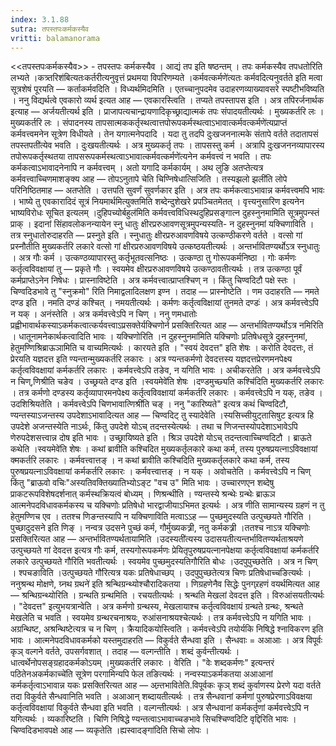 ```yaml
---
index: 3.1.88
sutra: तपस्तपःकर्मकस्यैव
vritti: balamanorama
---
```


<<तपस्तपःकर्मकस्यैव>> - तपस्तपः कर्मकस्यैव । आद्यं तप इति षष्ठन्तम् । तपः कर्मकस्यैव तपधतोरिति लभ्यते ।कत्र्तरिश॑बित्यतःकर्तरीत्यनुवृत्तं प्रथमया विपरिणम्यते ।कर्मवत्कर्मणे॑त्यतः कर्मवदित्यनुवर्तते इति मत्वा सूत्रशेषं पूरयति  —  कर्ताकर्मवदिति । विध्यर्थमिदमिति । एतच्चानुपदमेव उदाहरणव्याख्यावसरे स्पष्टीभविष्यति । ननु विद्यर्थत्वे एवकारो व्यर्थ इत्यत आह —  एवकारस्त्विति । तप्यते तपस्तापस इति । अत्र तपिरर्जनार्थक इत्याह —  अर्जयतीत्यर्थ इति । प्राजापत्यचान्द्रायणादिकृच्छ्राद्यात्मकं तपः संपादयतीत्यर्थः । मुख्यकर्तरि लः । मुख्यकर्तरि लः । संपादनस्य तापसात्मककर्तृस्थत्वात्तपोरूपकर्मस्थत्वाऽभावात्कर्मवत्कर्मणे॑त्यप्राप्तं कर्मवत्त्वमनेन सूत्रेण विधीयते । तेन यगात्मनेपदादि । यदा तु तदपि दुःखजननात्मके संतापे वर्तते तदातापसं तपस्तपती॑त्येव भवति । दुःखयतीत्यर्थः । अत्र मुख्यकर्तृ तपः । तापसस्तु कर्म । अत्रापि दुःखजननव्यापारस्य तपोरूपकर्तृस्थतया तापसरूपकर्मस्थत्वाऽभावात्कर्मवत्कर्मणे॑त्यनेन कर्मवत्त्वं न भवति । तपः कर्मकत्वाऽभावादनेनापि न कर्मवत्त्वम् । अतो यगादि कर्मकार्यम् । अथ लुङि अतप्तेत्यत्र कर्मवत्त्वाच्चिणमाशङ्क्य आह —  तोपऽनुतापे चेति चिण्निषेधात्सिजिति । तस्यझलो झली॑ति लोपे परिनिष्ठितमाह —  अतप्तेति । उत्तपति सुवर्णं सुवर्णकार इति । अत्र तपः कर्मकत्वाऽभावान्न कर्मवत्त्वमपि भावः । भाष्ये तु एवकारादिदं सूत्रं नियमार्थमित्युक्तमिति शब्देन्दुशेखरे प्रपञ्चितमेतत् । वृत्त्यनुसारिण इत्यनेन भाष्यविरोधः सूचित इत्यलम् ।दुहिपच्योर्बहुल॑मिति कर्मवत्त्वविधिस्थदुहिप्रसङ्गात्न दुहस्नुनमामिति सूत्रमुपन्स्तं प्राक् । इदानां सिंहावलोकनन्यायेन स्नु धातुः क्षीरप्ररुआवणसूत्रमुपन्यस्यति- न दुहस्नुनमां यक्चिणाविति । तत्र स्नुधातोरुदाहरति — प्रस्नुते इति । स्नुधातुः क्षीरप्ररुआवणविषये उत्कण्ठीकरणे वर्तते । वत्सो गां प्रस्नौतीति मुख्यकर्तरि लकारे वत्सो गां क्षीरप्ररुआवणविषये उत्कष्ठयतीत्यर्थः । अन्तर्भावितण्यर्थोऽत्र स्नुधातुः । अत्र गौः कर्म । उत्कण्ठव्यापारस्तु कर्तृभूतवत्सनिष्ठः । उत्कण्ठा तु गोरूपकर्मनिष्ठा । गोः कर्मणः कर्तृत्वविवक्षायां तु —  प्रकृते गौः । स्वयमेव क्षीरप्ररुआवणविषये उत्कण्ठावतीत्यर्थः । तत्र उत्कण्ठा पूर्वं कर्मप्राप्तेऽनेन निषेधः । प्रास्नाविष्टेति । अत्र कर्मवत्त्वात्प्राप्तश्चिण् न । किंतु चिण्वदिटौ पक्षे स्तः । चिण्वदिडभावे तु "स्नुक्रमो" रिति निमाद्वलादिलक्षण इण्न । तदाह — प्रास्नोष्टेति । णम उदाहरति —  नमते दण्ड इति । नमति दण्डं कश्चित् । नमयतीत्यर्थः । कर्मणः कर्तृत्वविक्षायां तुनमते दण्डः॑ । अत्र कर्मवत्त्वेऽपि न यक् । अनंस्तेति । अत्र कर्मवत्त्वेऽपि न चिण् । ननु णमधातोः प्रह्वीभावार्थकस्याऽकर्मकत्वात्कर्यवत्त्वाऽप्रसक्तेर्यक्चिणोर्न प्रसक्तिरित्यत आह —  अन्तर्भावितण्यर्थोऽत्र नमिरिति । धातूनामनेकार्थकत्वादिति भावः । यक्चिणोरिति ।न दुहस्नुनमा॑मिति यक्चिणोः प्रतिषेधसूत्रे दुहस्नुनमां, हेतुमण्णिश्रिब्राऊञामिति च वाच्यमित्यर्थः । कारयते इति । "स्वयं देवदत्त" इति शेषः । करोति देवदत्तः, तं प्रेरयति यज्ञदत्त इति ण्यन्तान्मुख्यकर्तरि लकारः । अत्र ण्यन्तकर्मणो देवदत्तस्य यज्ञदत्तप्रेरणमनपेक्ष्य कर्तृत्वविवक्षायां कर्मकर्तरि लकारः । कर्मवत्त्वेऽपि तङेव, न यगिति भावः । अचीकरतेति । अत्र कर्मवत्त्वेऽपि न चिण्,णिश्रीति चङेव । उच्छ्रयते दण्ड इति ।स्वयमेवे॑ति शेषः ।दण्डमुच्छ्यति कश्चि॑दिति मुख्यकर्तरि लकारः । तत्र कर्मणो दण्डस्य कर्तृव्यापारमनपेक्ष्य कर्तृत्वविवक्षायां कर्मकर्तरि लकारः । कर्मवत्त्वेऽपि न यक्, तङेव । उदशिश्रियतेति । कर्मवत्त्वेऽपि चिणभावात्णिश्री॑ति चङ् । ननु "कारिष्यते" इत्यत्र कथं चिण्वदिटौ, ण्यन्तस्याऽजन्तस्य उपदेशाऽभावादित्यत आह —  चिण्वदिट् तु स्यादेवेति ।स्यसिच्सीयुट्तासिषुट इत्यत्र हि उपदेशे अजन्तस्येति नाऽर्थः, किंतु उपदेशे योऽच् तदन्तस्येत्यर्थः । तथा च णिजन्तस्योपदेशाऽभावेऽपि णेरुपदेशसत्त्वान्न दोष इति भावः । उच्छ्रायिष्यते इति । श्रिञ उपदेशे योऽच् तदन्तत्वाच्चिण्वदिटौ । ब्राऊते कथेति ।स्वयमेवे॑ति शेषः । कथां ब्रावीति कश्चिदित मुख्यकर्तृलकारे कथा कर्म, तस्य पुरुषप्रयत्नाऽविवक्षायां क्मकर्तरि लकारः । कर्मवत्त्वात्तङ् । न कथां ब्रावीति कश्चिदिति मुख्यकर्तृलकारे कथा कर्म, तस्य पुरुषप्रयत्नाऽविवक्षायां कर्मकर्तरि लकारः । कर्मवत्त्वात्तङ् । न यक् । अवोचतेति । कर्मवत्त्वेऽपि न चिण् किंतु "ब्राऊवो वचिः"अस्यतिवक्तिख्यातिभ्योऽङ्ट "वच उ" मिति भावः । उच्चारणएन शब्देषु प्राकटरूपविशेषदर्शनात् कर्मस्थक्रियत्वं बोध्यम् । णिश्रन्थीति । ण्यन्तस्ये श्रन्थेः ग्रन्थेः ब्राऊञ आत्मनेपदविधावकर्मकस्य च यक्चिणोः प्रतिषेधो भारद्वाजीयाऽभिमत इत्यर्थः । अत्र णीति सामान्यस्य ग्रहणं न तु हेतुमण्णिच एव । ततश्च णिङन्तस्यापि न यक्चिणाविति मत्वाऽ‌ऽह — पुच्छमुदस्यति उत्पुच्छयते गौरिति ।पुच्छादुदसने इति णिङ् । नन्वत्र उदसने पुच्छं कर्म, गौर्मुख्यकत्र्री, नतु कर्मकत्र्री ।ततश्च नाऽत्र यक्चिणोः प्रसक्तिरित्यत आह —  अन्तर्भावितण्यर्थतायामिति ।उदस्यती॑त्यस्य उदासयतीत्यन्तर्भावितण्यर्थताश्रयणे उत्पुच्छयते गां देवदत्त इत्यत्र गौः कर्म, तस्यगोरूपकर्मणः प्रेयितृपुरुषप्रयत्नानपेक्षया कर्तृत्वविवक्षायां कर्मकर्तरि लकारे उत्पुच्छयते गौरिति भवतीत्यर्थः । स्वयमेव पुच्छमुदस्यतिगौरिति बोधः ।उदपुपुच्छतेति । अत्र न चिण् । श्पचङाविति ।उत्पुच्छयते गौ॑रित्यत्र यकः प्रतिषेधाच्छप् । उदपुपुच्छतेत्यत्र चिणः प्रतिषेधाच्चङित्यर्थः । ननुश्रन्थ मोक्षणे, ग्र्नथ ग्रथने॑ इति श्रन्थिग्रन्थ्योश्चौरादिकतया । णिग्रहणेनैव सिद्धेः पुनग्र्रहणं वयर्थमित्यत आह —  श्रन्थिग्रन्थ्योरिति । ग्रन्थति ग्रन्थमिति । रचयतीत्यर्थः । श्रन्थति मेखलां देवदत्त इति । विरुआंसयतीत्यर्थः । "देवदत्त" इत्युभयत्रान्वेति । अत्र कर्मणो ग्रन्थस्य, मेखलायाश्च कर्तृत्वविवक्षायं ग्रन्थते ग्रन्थः, श्रन्थते मेखलेति च भवति । स्वयमेव ग्रन्थरचनाश्रयः, रुआंसनाश्रयश्चेत्यर्थः । तत्र कर्मवत्त्वेऽपि न यगिति भावः । अग्रन्थिष्ट, अश्रन्थिष्टेत्यत्र च न चिण् । क्रैयादिकयोस्त्विति । कर्मवत्त्वेऽपि तयोर्यकि निषिद्धे श्नाविकरण इति भावः । आत्मनेपदविधावकर्मको यस्तमुदाहरति —  विकुर्वते सैन्धवा इति । सैन्धवाः = अआआः । अत्र विपूर्वः कृञ् वल्गने वर्तते, उपसर्गवशात् । तदाह —  वल्गन्तीति । शब्दं कुर्वन्तीत्यर्थः । धात्वर्थेनोपसङ्ग्रहादकर्मकोऽयम् ।मुख्यकर्तरि लकारः । वेरिति । "वेः शब्दकर्मणः" इत्यन्तरं पठितेनअकर्मकाच्चे॑ति सूत्रेण परगामिन्यपि फेल तङित्यर्थः । नन्वस्याऽकर्मकतया अआआनां कर्मकर्तृत्वाऽभावान्न यकः प्रसक्तिरित्यत आह —  अन्र्तभावितेति.विपूर्वकः कृञ् शब्दं कुर्वाणस्य प्रेरणे यदा वर्तते तदा विकुर्वते सैन्धवानिति भवति । अआआन् शब्दायतीत्यर्थः । तत्र सैन्धवानां कर्मणां पुरुषप्रेरणाऽविवक्षया कर्तृत्वविवक्षायां विकुर्वते सैन्धवा इति भवति । वल्गन्तीत्यर्थः । अत्र सैन्धवानां कर्मकर्तृणां कर्मवत्त्वेऽपि न यगित्यर्थः । व्यकारिष्टति । चिणि निषिद्धे ण्यन्तत्वाऽभावाच्चङभावे सिचश्चिण्वदिटि वृद्दिरिति भावः । चिण्वदिडभावपक्षे आह —  व्यकृतेति ।ह्यस्वादङ्गा॑दिति सिचो लोपः ।